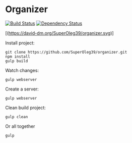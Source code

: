# Organizer

[![Build Status](https://travis-ci.org/SuperOleg39/organizer.svg?branch=master)](https://travis-ci.org/SuperOleg39/organizer)
[![Dependency Status](https://david-dm.org/SuperOleg39/organizer.svg)](https://david-dm.org/SuperOleg39/organizer)

[(https://david-dm.org/SuperOleg39/organizer.svg)]

Install project:
```
git clone https://github.com/SuperOleg39/organizer.git
npm install
gulp build
```

Watch changes:
```
gulp webserver
```

Create a server:
```
gulp webserver
```

Clean build project:
```
gulp clean
```


Or all together
```
gulp
```